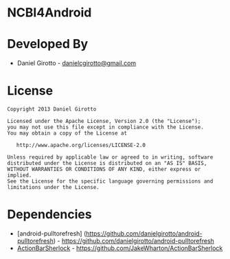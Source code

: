 NCBI4Android
============

Developed By
============

* Daniel Girotto - <danielcgirotto@gmail.com>



License
=======

    Copyright 2013 Daniel Girotto

    Licensed under the Apache License, Version 2.0 (the "License");
    you may not use this file except in compliance with the License.
    You may obtain a copy of the License at

       http://www.apache.org/licenses/LICENSE-2.0

    Unless required by applicable law or agreed to in writing, software
    distributed under the License is distributed on an "AS IS" BASIS,
    WITHOUT WARRANTIES OR CONDITIONS OF ANY KIND, either express or implied.
    See the License for the specific language governing permissions and
    limitations under the License.


Dependencies
============
* [android-pulltorefresh] (https://github.com/danielgirotto/android-pulltorefresh) - <https://github.com/danielgirotto/android-pulltorefresh>
* [ActionBarSherlock](https://github.com/JakeWharton/ActionBarSherlock) - <https://github.com/JakeWharton/ActionBarSherlock>


